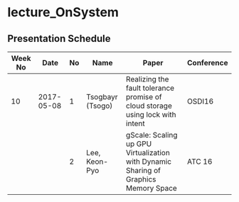 # lecture_OnSystem
## Presentation Schedule

| Week No | Date | No | Name | Paper | Conference |
| ---- | ---- | ---- | ---- | ---- | ---- |
| 10 | 2017-05-08 | 1 | Tsogbayr (Tsogo) | Realizing the fault tolerance promise of cloud storage using lock with intent | OSDI16 |
|   |   | 2 | Lee, Keon-Pyo | gScale: Scaling up GPU Virtualization with Dynamic Sharing of Graphics Memory Space | ATC 16 |

